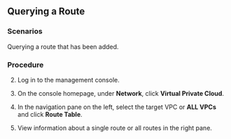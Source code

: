 ## Querying a Route

### Scenarios

Querying a route that has been added.

### Procedure

2.  Log in to the management console.

3.  On the console homepage, under **Network**, click **Virtual Private Cloud**.

4.  In the navigation pane on the left, select the target VPC or **ALL VPCs**
    and click **Route Table**.

5.  View information about a single route or all routes in the right pane.
